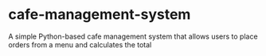 # cafe-management-system
A simple Python-based cafe management system that allows users to place orders from a menu and calculates the total
